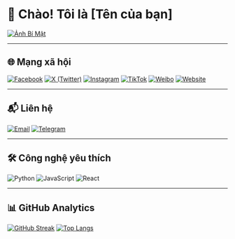 # 🚀 Chào! Tôi là [Tên của bạn]

[![Ảnh Bí Mật](https://img.shields.io/badge/%F0%9F%93%B8_Click_me!-Magic%20Image-FF69B4?style=for-the-badge)](https://i.imgur.com/your-image-link.jpg)

---

## 🌐 Mạng xã hội

[![Facebook](https://img.shields.io/badge/Facebook-1877F2?logo=facebook&logoColor=white)](https://facebook.com/your-profile)
[![X (Twitter)](https://img.shields.io/badge/X%20(Twitter)-000000?logo=x&logoColor=white)](https://x.com/your-handle)
[![Instagram](https://img.shields.io/badge/Instagram-E4405F?logo=instagram&logoColor=white)](https://instagram.com/your-username)
[![TikTok](https://img.shields.io/badge/TikTok-000000?logo=tiktok&logoColor=white)](https://tiktok.com/@your-id)
[![Weibo](https://img.shields.io/badge/Weibo-DF2029?logo=sina-weibo&logoColor=white)](https://weibo.com/your-profile)
[![Website](https://img.shields.io/badge/Website-FF7139?logo=google-chrome&logoColor=white)](https://thazh.giize.com)

---

## 📬 Liên hệ

[![Email](https://img.shields.io/badge/Email-D14836?logo=gmail&logoColor=white)](mailto:hello@thazh.42web.io)
[![Telegram](https://img.shields.io/badge/Telegram-26A5E4?logo=telegram&logoColor=white)](https://t.me/hgthazh)

---

## 🛠️ Công nghệ yêu thích

![Python](https://img.shields.io/badge/PHP-3776AB?logo=php&logoColor=white)
![JavaScript](https://img.shields.io/badge/JavaScript-F7DF1E?logo=javascript&logoColor=black)
![React](https://img.shields.io/badge/React-61DAFB?logo=react&logoColor=black)

---

## 📊 GitHub Analytics

[![GitHub Streak](https://streak-stats.demolab.com?user=KairomGithub&theme=radical)](https://git.io/streak-stats)
[![Top Langs](https://github-readme-stats.vercel.app/api/top-langs/?username=KairomGithub&layout=compact&theme=dracula)](https://github.com/anuraghazra/github-readme-stats)